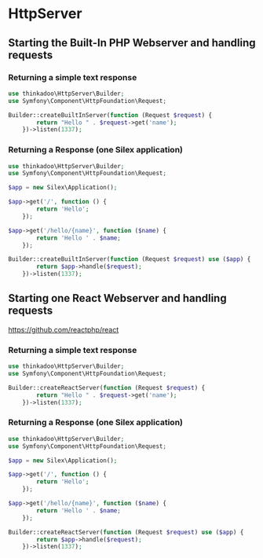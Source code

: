 HttpServer
==========

## Starting the Built-In PHP Webserver and handling requests
### Returning a simple text response

```php
use thinkadoo\HttpServer\Builder;
use Symfony\Component\HttpFoundation\Request;

Builder::createBuiltInServer(function (Request $request) {
        return "Hello " . $request->get('name');
    })->listen(1337);

```

### Returning a Response (one Silex application)
```php
use thinkadoo\HttpServer\Builder;
use Symfony\Component\HttpFoundation\Request;

$app = new Silex\Application();

$app->get('/', function () {
        return 'Hello';
    });

$app->get('/hello/{name}', function ($name) {
        return 'Hello ' . $name;
    });

Builder::createBuiltInServer(function (Request $request) use ($app) {
        return $app->handle($request);
    })->listen(1337);
```

## Starting one React Webserver and handling requests
https://github.com/reactphp/react
### Returning a simple text response

```php
use thinkadoo\HttpServer\Builder;
use Symfony\Component\HttpFoundation\Request;

Builder::createReactServer(function (Request $request) {
        return "Hello " . $request->get('name');
    })->listen(1337);

```

### Returning a Response (one Silex application)
```php
use thinkadoo\HttpServer\Builder;
use Symfony\Component\HttpFoundation\Request;

$app = new Silex\Application();

$app->get('/', function () {
        return 'Hello';
    });

$app->get('/hello/{name}', function ($name) {
        return 'Hello ' . $name;
    });

Builder::createReactServer(function (Request $request) use ($app) {
        return $app->handle($request);
    })->listen(1337);
```